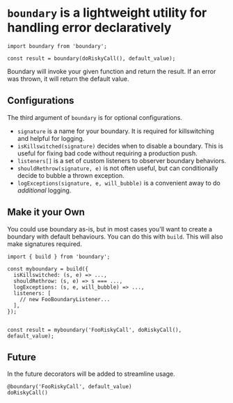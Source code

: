 # `boundary` is a lightweight utility for handling error declaratively

```
import boundary from 'boundary';

const result = boundary(doRiskyCall(), default_value);
```

Boundary will invoke your given function and return the result. If an error was thrown, it will return the default value. 

## Configurations
The third argument of `boundary` is for optional configurations.
- `signature` is a name for your boundary. It is required for killswitching and helpful for logging. 
- `isKillswitched(signature)` decides when to disable a boundary. This is useful for fixing bad code without requiring a production push. 
- `listeners[]` is a set of custom listeners to observer boundary behaviors.
- `shouldRethrow(signature, e)` is not often useful, but can conditionally decide to bubble a thrown exception.
- `logExceptions(signature, e, will_bubble)` is a convenient away to do *additional* logging.

## Make it your Own
You could use boundary as-is, but in most cases you'll want to create a boundary with default behaviours. You can do this with `build`. This will also make signatures required.
```
import { build } from 'boundary';

const myboundary = build({
  isKillswitched: (s, e) => ...,
  shouldRethrow: (s, e) => s === ...,
  logExceptions: (s, e, will_bubble) => ...,
  listeners: [
    // new FooBoundaryListener...
  ],
});


const result = myboundary('FooRiskyCall', doRiskyCall(), default_value);
```

## Future
In the future decorators will be added to streamline usage.
```
@boundary('FooRiskyCall', default_value)
doRiskyCall()
```
